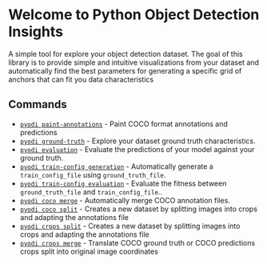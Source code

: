 # Welcome to Python Object Detection Insights

A simple tool for explore your object detection dataset. The goal of this library is to provide simple and intuitive visualizations from your dataset and automatically find the best parameters for generating a specific grid of anchors that can fit you data characteristics
## Commands

* [`pyodi paint-annotations`](reference/apps/paint-annotations.md) - Paint COCO format annotations and predictions
* [`pyodi ground-truth`](reference/apps/ground-truth.md) - Explore your dataset ground truth characteristics.
* [`pyodi evaluation`](reference/apps/evaluation.md) - Evaluate the predictions of your model against your ground truth.
* [`pyodi train-config generation`](reference/apps/train-config-generation.md) - Automatically generate a `train_config_file` using `ground_truth_file`.
* [`pyodi train-config evaluation`](reference/apps/train-config-evaluation.md) - Evaluate the fitness between `ground_truth_file` and `train_config_file`..
* [`pyodi coco merge`](reference/apps/coco-merge.md) - Automatically merge COCO annotation files.
* [`pyodi coco split`](reference/apps/coco-split.md) - Creates a new dataset by splitting images into crops and adapting the annotations file
* [`pyodi crops split`](reference/apps/crops-split.md) - Creates a new dataset by splitting images into crops and adapting the annotations file
* [`pyodi crops merge`](reference/apps/crops-split.md) - Translate COCO ground truth or COCO predictions crops split into original image coordinates
